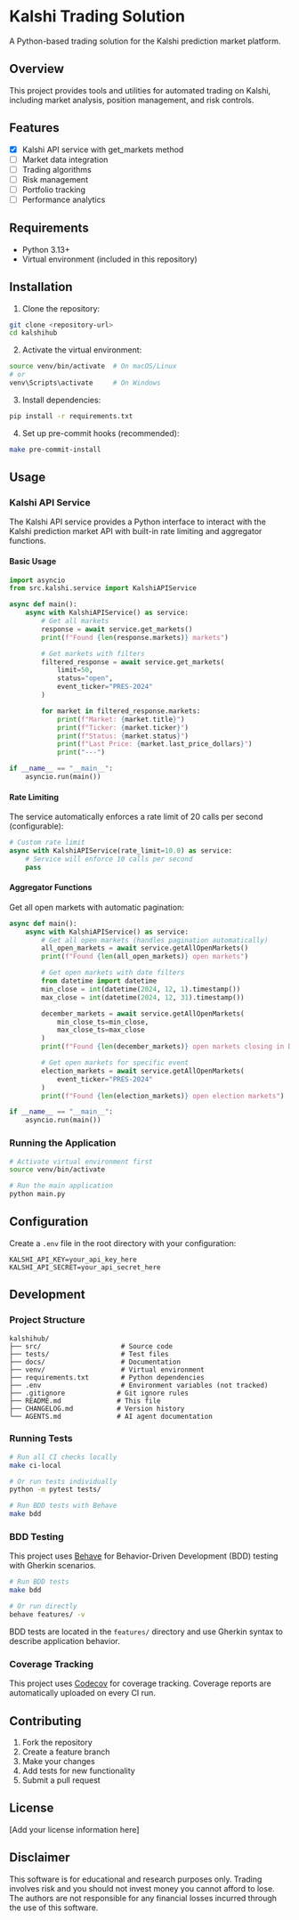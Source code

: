 # Kalshi Trading Solution

A Python-based trading solution for the Kalshi prediction market platform.

## Overview

This project provides tools and utilities for automated trading on Kalshi, including market analysis, position management, and risk controls.

## Features

- [x] Kalshi API service with get_markets method
- [ ] Market data integration
- [ ] Trading algorithms
- [ ] Risk management
- [ ] Portfolio tracking
- [ ] Performance analytics

## Requirements

- Python 3.13+
- Virtual environment (included in this repository)

## Installation

1. Clone the repository:
```bash
git clone <repository-url>
cd kalshihub
```

2. Activate the virtual environment:
```bash
source venv/bin/activate  # On macOS/Linux
# or
venv\Scripts\activate     # On Windows
```

3. Install dependencies:
```bash
pip install -r requirements.txt
```

4. Set up pre-commit hooks (recommended):
```bash
make pre-commit-install
```

## Usage

### Kalshi API Service

The Kalshi API service provides a Python interface to interact with the Kalshi prediction market API with built-in rate limiting and aggregator functions.

#### Basic Usage

```python
import asyncio
from src.kalshi.service import KalshiAPIService

async def main():
    async with KalshiAPIService() as service:
        # Get all markets
        response = await service.get_markets()
        print(f"Found {len(response.markets)} markets")

        # Get markets with filters
        filtered_response = await service.get_markets(
            limit=50,
            status="open",
            event_ticker="PRES-2024"
        )

        for market in filtered_response.markets:
            print(f"Market: {market.title}")
            print(f"Ticker: {market.ticker}")
            print(f"Status: {market.status}")
            print(f"Last Price: {market.last_price_dollars}")
            print("---")

if __name__ == "__main__":
    asyncio.run(main())
```

#### Rate Limiting

The service automatically enforces a rate limit of 20 calls per second (configurable):

```python
# Custom rate limit
async with KalshiAPIService(rate_limit=10.0) as service:
    # Service will enforce 10 calls per second
    pass
```

#### Aggregator Functions

Get all open markets with automatic pagination:

```python
async def main():
    async with KalshiAPIService() as service:
        # Get all open markets (handles pagination automatically)
        all_open_markets = await service.getAllOpenMarkets()
        print(f"Found {len(all_open_markets)} open markets")

        # Get open markets with date filters
        from datetime import datetime
        min_close = int(datetime(2024, 12, 1).timestamp())
        max_close = int(datetime(2024, 12, 31).timestamp())

        december_markets = await service.getAllOpenMarkets(
            min_close_ts=min_close,
            max_close_ts=max_close
        )
        print(f"Found {len(december_markets)} open markets closing in December")

        # Get open markets for specific event
        election_markets = await service.getAllOpenMarkets(
            event_ticker="PRES-2024"
        )
        print(f"Found {len(election_markets)} open election markets")

if __name__ == "__main__":
    asyncio.run(main())
```

### Running the Application

```bash
# Activate virtual environment first
source venv/bin/activate

# Run the main application
python main.py
```

## Configuration

Create a `.env` file in the root directory with your configuration:

```env
KALSHI_API_KEY=your_api_key_here
KALSHI_API_SECRET=your_api_secret_here
```

## Development

### Project Structure

```
kalshihub/
├── src/                    # Source code
├── tests/                  # Test files
├── docs/                   # Documentation
├── venv/                   # Virtual environment
├── requirements.txt        # Python dependencies
├── .env                    # Environment variables (not tracked)
├── .gitignore             # Git ignore rules
├── README.md              # This file
├── CHANGELOG.md           # Version history
└── AGENTS.md              # AI agent documentation
```

### Running Tests

```bash
# Run all CI checks locally
make ci-local

# Or run tests individually
python -m pytest tests/

# Run BDD tests with Behave
make bdd
```

### BDD Testing

This project uses [Behave](https://behave.readthedocs.io/) for Behavior-Driven Development (BDD) testing with Gherkin scenarios.

```bash
# Run BDD tests
make bdd

# Or run directly
behave features/ -v
```

BDD tests are located in the `features/` directory and use Gherkin syntax to describe application behavior.

### Coverage Tracking

This project uses [Codecov](https://codecov.io) for coverage tracking. Coverage reports are automatically uploaded on every CI run.

## Contributing

1. Fork the repository
2. Create a feature branch
3. Make your changes
4. Add tests for new functionality
5. Submit a pull request

## License

[Add your license information here]

## Disclaimer

This software is for educational and research purposes only. Trading involves risk and you should not invest money you cannot afford to lose. The authors are not responsible for any financial losses incurred through the use of this software.
